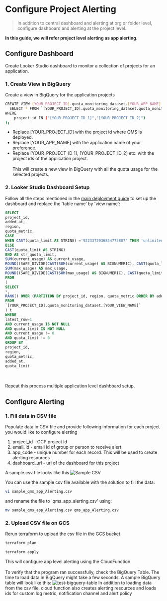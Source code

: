 # Configure Project Alerting
> In addition to central dashboard and alerting at org or folder level, 
> configure dashboard and alerting at the project level.

**In this guide, we will refer project level alerting as app alerting.**

## Configure Dashboard
Create Looker Studio dashboard to monitor a collection of projects for an application. 
### 1. Create View in BigQuery
Create a view in BigQuery for the application projects
```sh
CREATE VIEW [YOUR_PROJECT_ID].quota_monitoring_dataset.[YOUR_APP_NAME] AS (
  SELECT * FROM `[YOUR_PROJECT_ID].quota_monitoring_dataset.quota_monitoring_table`
WHERE
    project_id IN ("[YOUR_PROJECT_ID_1]","[YOUR_PROJECT_ID_2]")
);
```
- Replace [YOUR_PROJECT_ID] with the project id where QMS is deployed. 
- Replace [YOUR_APP_NAME] with the application name of your preference. 
- Replace [YOUR_PROJECT_ID_1], [YOUR_PROJECT_ID_2] etc. with the project ids of the application project.
<br/><br>
This will create a new view in BigQuery with all the quota usage for the selected projects.

### 2. Looker Studio Dashboard Setup
Follow all the steps mentioned in the [main deployment guide](README.md#310-data-studio-dashboard-setup) to set up the dashboard and replace the 'table name' by 'view name':
```sql
SELECT
project_id,
added_at,
region,
quota_metric,
CASE
WHEN CAST(quota_limit AS STRING) ='9223372036854775807' THEN 'unlimited'
ELSE
CAST(quota_limit AS STRING)
END AS str_quota_limit,
SUM(current_usage) AS current_usage,
ROUND((SAFE_DIVIDE(CAST(SUM(current_usage) AS BIGNUMERIC), CAST(quota_limit AS BIGNUMERIC))*100),2) AS current_consumption,
SUM(max_usage) AS max_usage,
ROUND((SAFE_DIVIDE(CAST(SUM(max_usage) AS BIGNUMERIC), CAST(quota_limit AS BIGNUMERIC))*100),2) AS max_consumption
FROM
(
SELECT
*,
RANK() OVER (PARTITION BY project_id, region, quota_metric ORDER BY added_at DESC) AS latest_row
FROM
`[YOUR_PROJECT_ID].quota_monitoring_dataset.[YOUR_VIEW_NAME]`
) t
WHERE
latest_row=1
AND current_usage IS NOT NULL
AND quota_limit IS NOT NULL
AND current_usage != 0
AND quota_limit != 0
GROUP BY
project_id,
region,
quota_metric,
added_at,
quota_limit
```
<br><br>
Repeat this process multiple application level dashboard setup.

## Configure Alerting

### 1. Fill data in CSV file 
Populate data in CSV file and provide following information for each project you would like to configure alerting

<ol>
<li>project_id - GCP project Id</li>
<li>email_id - email id of group or person to receive alert</li>
<li>app_code - unique number for each record. This will be used to create alerting resources</li>
<li>dashboard_url - url of the dashboard for this project</li>
</ol>

A sample csv file looks like this
![Sample CSV](../quota-monitoring-solution/img/aa_csv.png)

You can use the sample csv file available with the solution to fill the data:
```sh
vi sample_qms_app_Alerting.csv
```
and rename the file to 'qms_app_alerting.csv' using:
```sh
mv sample_qms_app_Alerting.csv qms_app_Alerting.csv
```
### 2. Upload CSV file on GCS
Rerun terraform to upload the csv file in the GCS bucket
```sh
terraform plan
```
```sh
terraform apply
```
This will configure app level alerting using the CloudFunction<br><br>
To verify that the program ran successfully, check the BigQuery Table. The
time to load data in BigQuery might take a few seconds. A sample BigQuery table will look
like this:
    ![test-bigquery-table](../quota-monitoring-solution/img/aa_app_bigquery_table.png)
In addition to loading data from the csv file, cloud function also creates alerting 
resources and loads ids for custom log metric, notification channel and alert policy